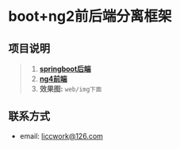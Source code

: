 # boot+ng2前后端分离框架
 ## 项目说明
> 1. **[springboot后端](https://github.com/licc168/web/blob/master/lccf/README.md)** 
> 2. **[ng4前端](https://github.com/licc168/web/blob/master/ng2-admin/README.md 'ng2-admin开源基础上修改')**
> 3. **效果图:** ```web/img下面```

## **联系方式**

* email: liccwork@126.com


